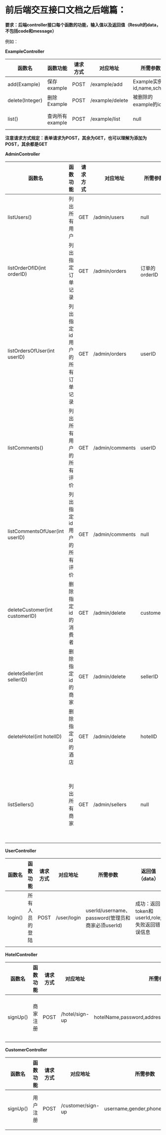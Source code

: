 # 前后端交互接口文档之后端篇：

**要求：后端controller接口每个函数的功能，输入值以及返回值（Result的data，不包括code和message）**

例如：

**ExampleController**

| 函数名          | 函数功能        | 请求方式 | 对应地址        | 所需参数                    | 返回值（data）   |
| --------------- | --------------- | -------- | --------------- | --------------------------- | ---------------- |
| add(Example)    | 保存example     | POST     | /example/add    | Example实例即id,name,school | null             |
| delete(Integer) | 删除Example     | POST     | /example/delete | 被删除的example的id         | null             |
| list()          | 查询所有example | POST     | /example/list   | null                        | id, name, school |

**注意请求方式规定：表单请求为POST，其余为GET，也可以理解为添加为POST，其余都是GET**

**AdminController**

| 函数名          | 函数功能        | 请求方式 | 对应地址        | 所需参数                    | 返回值（data）   |
| --------------- | --------------- | -------- | --------------- | --------------------------- | ---------------- |
| listUsers()   | 列出所有用户     | GET     | /admin/users    | null | 所有user组成的list             |
| listOrderOfID(int orderID) | 列出指定订单记录     | GET     | /admin/orders | 订单的orderID         | 该orderID对应的order            |
| listOrdersOfUser(int userID)          | 列出指定id用户的所有订单记录 | GET     | /admin/orders   | userID                        | list<该用户的Order> |
| listComments()    | 列出所有用户的所有评价     | GET     | /admin/comments    | userID | list<该用户的Comment>             |
| listCommentsOfUser(int userID) | 列出指定id用户的所有评价     | GET     | /admin/comments | null       | list<所有comment>           |
| deleteCustomer(int customerID)         | 删除指定id的消费者 | GET     | /admin/delete   | customerID                        | 成功：customerID 失败：FailResult("User not a customer")或者FailResult("User don't exist")  |
| deleteSeller(int sellerID)    | 删除指定id的商家     | GET     | /admin/delete    | sellerID | 成功：sellerID 失败：FailResult("User not a seller")或FailResult("User don't exist")       |
| deleteHotel(int hotelID) | 删除指定id的酒店     | GET     | /admin/delete | hotelID         | hotelID              |
| listSellers()          | 列出所有商家 | GET     | /admin/sellers   | null                        | Map中有两部分，seller字段内容是list<User>为所有商家，hotels字段内容是list<Hotel>，为对应前面商家顺序的hotel list （这里假设每个商家只对应一个hotel）|

**UserController**

| 函数名  | 函数功能       | 请求方式 | 对应地址    | 所需参数                                          | 返回值（data）                                 |
| ------- | -------------- | -------- | ----------- | ------------------------------------------------- | ---------------------------------------------- |
| login() | 所有人员的登陆 | POST     | /user/login | userId/username、password(管理员和商家必须userId) | 成功：返回token和userId,role; 失败返回错误信息 |
|         |                |          |             |                                                   |                                                |

**HotelController**

| 函数名   | 函数功能 | 请求方式 | 对应地址       | 所需参数                                            | 返回值（data）                           |
| -------- | -------- | -------- | -------------- | --------------------------------------------------- | ---------------------------------------- |
| signUp() | 商家注册 | POST     | /hotel/sign-up | hotelName,password,address,phone,photo,introduction | 成功：返回商家管理员userId; 失败返回信息 |
|          |          |          |                |                                                     |                                          |

**CustomerController**

| 函数名   | 函数功能 | 请求方式 | 对应地址          | 所需参数                       | 返回值（data）                     |
| -------- | -------- | -------- | ----------------- | ------------------------------ | ---------------------------------- |
| signUp() | 用户注册 | POST     | /customer/sign-up | username,gender,phone,password | 成功：返回用户userId; 失败返回信息 |
|          |          |          |                   |                                |                                    |

